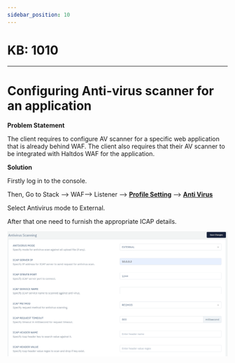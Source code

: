 ```yaml
---
sidebar_position: 10
---
```


# KB: 1010
-----------

# Configuring Anti-virus scanner for an application

**Problem Statement**

The client requires to configure AV scanner for a specific web application that is already behind WAF. The client also requires that their AV scanner to be integrated with Haltdos WAF for the application.

**Solution**

Firstly log in to the console.

Then, Go to Stack --> WAF--> Listener --> [**Profile Setting**](waf/listener/profiles/settings.md) --> [**Anti Virus**](waf/listener/profiles/anti_virus.md)

Select Antivirus mode to External.

After that one need to furnish the appropriate ICAP details.

![kb-1010](/img/waf/tutorials/av.png)